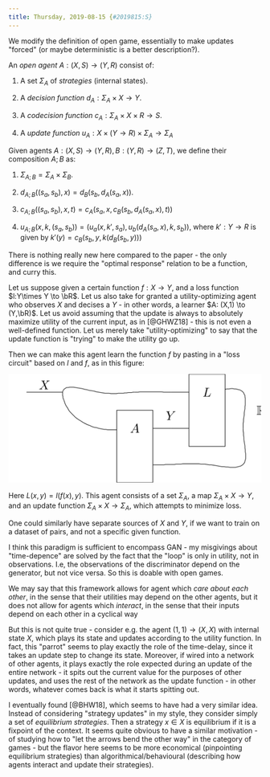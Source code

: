```yaml
---
title: Thursday, 2019-08-15 {#2019815:S}
---
```


We modify the definition of open game, essentially to make updates
"forced" (or maybe deterministic is a better description?).

An *open agent* $A: (X,S) \to (Y,R)$ consist of:

1.  A set $\Sigma_A$ of *strategies* (internal states).

2.  A *decision function* $d_A: \Sigma_A \times X \to Y$.

3.  A *codecision function* $c_A: \Sigma_A \times X \times R \to S$.

4.  A *update function*
    $u_A: X \times (Y \to R) \times \Sigma_A \to \Sigma_A$

Given agents $A: (X,S) \to (Y,R), B: (Y,R) \to (Z,T)$, we define their
composition $A;B$ as:

1.  $\Sigma_{A;B} = \Sigma_A \times \Sigma_B$.

2.  $d_{A;B}((s_a,s_b),x) = d_B(s_b,d_A(s_a,x))$.

3.  $c_{A;B}((s_a,s_b),x,t) = c_A(s_a,x,c_B(s_b,d_A(s_a,x),t))$

4.  $u_{A;B}(x,k,(s_a,s_b)) = (u_a(x,k',s_a),u_b(d_A(s_a,x),k,s_b))$,
    where $k': Y \to R$ is given by $k'(y) = c_B(s_b,y,k(d_B(s_b,y)))$

There is nothing really new here compared to the paper - the only
difference is we require the "optimal response" relation to be a
function, and curry this.

Let us suppose given a certain function $f:X \to Y$, and a loss function
$l:Y\times Y \to \bR$. Let us also take for granted a utility-optimizing
agent who observes $X$ and decises a $Y$ - in other words, a learner
$A: (X,1) \to (Y,\bR)$. Let us avoid assuming that the update is always
to absolutely maximize utility of the current input, as in [@GHWZ18] -
this is not even a well-defined function. Let us merely take
"utility-optimizing" to say that the update function is "trying" to make
the utility go up.

Then we can make this agent learn the function $f$ by pasting in a "loss
circuit" based on $l$ and $f$, as in this figure:

![](/images/98a4aace817097a8c1365acef00d39a39159607b.svg)

Here $L(x,y) = l(f(x),y)$. This agent consists of a set $\Sigma_A$, a
map $\Sigma_A \times X \to Y$, and an update function
$\Sigma_A \times X \to \Sigma_A$, which attempts to minimize loss.

One could similarly have separate sources of $X$ and $Y$, if we want to
train on a dataset of pairs, and not a specific given function.

I think this paradigm is sufficient to encompass GAN - my misgivings
about "time-depence" are solved by the fact that the "loop" is only in
utility, not in observations. I.e, the observations of the discriminator
depend on the generator, but not vice versa. So this is doable with open
games.

We may say that this framework allows for agent which *care about each
other*, in the sense that their utilities may depend on the other
agents, but it does not allow for agents which *interact*, in the sense
that their inputs depend on each other in a cyclical way

But this is not quite true - consider e.g. the agent $(1,1) \to (X,X)$
with internal state $X$, which plays its state and updates according to
the utility function. In fact, this "parrot" seems to play exactly the
role of the time-delay, since it takes an update step to change its
state. Moreover, if wired into a network of other agents, it plays
exactly the role expected during an update of the entire network - it
spits out the current value for the purposes of other updates, and uses
the rest of the network as the update function - in other words,
whatever comes back is what it starts spitting out.

I eventually found [@BHW18], which seems to have had a very similar
idea. Instead of considering "strategy updates" in my style, they
consider simply a set of *equilibrium strategies*. Then a strategy
$x \in X$ is equilibrium if it is a fixpoint of the context. It seems
quite obvious to have a similar motivation - of studying how to "let the
arrows bend the other way" in the category of games - but the flavor
here seems to be more economical (pinpointing equilibrium strategies)
than algorithmical/behavioural (describing how agents interact and
update their strategies).
